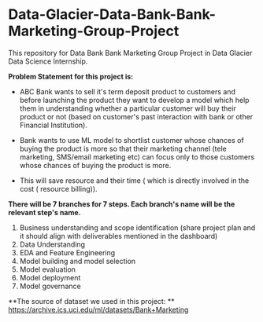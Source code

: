 # Data-Glacier-Data-Bank-Bank-Marketing-Group-Project
This repository for Data Bank Bank Marketing Group Project in Data Glacier Data Science Internship.

**Problem Statement for this project is:**

* ABC Bank wants to sell it's term deposit product to customers and before launching the product they want to develop a model which help them in understanding whether a particular customer will buy their product or not (based on customer's past interaction with bank or other Financial Institution).
 
* Bank wants to use ML model to shortlist customer whose chances of buying the product is more so that their marketing channel (tele marketing, SMS/email marketing etc)  can focus only to those customers whose chances of buying the product is more.

* This will save resource and their time ( which is directly involved in the cost ( resource billing)).

**There will be 7 branches for 7 steps. Each branch's name will be the relevant step's name.**

1) Business understanding and scope identification (share project plan and it should align with deliverables mentioned in the dashboard)
2) Data Understanding
3) EDA and Feature Engineering
4) Model building and model selection
5) Model evaluation
6) Model deployment
7) Model governance

**The source of dataset we used in this project: ** https://archive.ics.uci.edu/ml/datasets/Bank+Marketing

